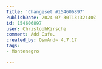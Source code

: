 ```yaml
---
Title: 'Changeset #154606897'
PublishDate: 2024-07-30T13:32:40Z
id: 154606897
user: ChristophKirsche
comment: Add Cafe.
created_by: OsmAnd~ 4.7.17
tags:
- Montenegro

---
```

